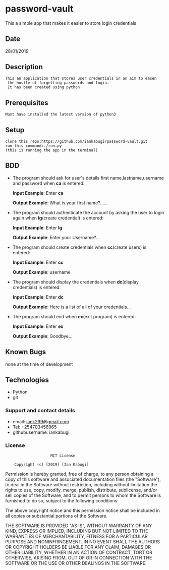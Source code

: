 # password-vault

####

This a simple app that makes it easier to store login credentials

## Date

28/01/2019

## Description
    This an application that stores user credentials in an aim to easen
     the hustle of forgetting passwords and login.
     It has been created using python

## Prerequisites

    Must have installed the latest version of python3

## Setup

    clone this repo:https://github.com/iankabugi/password-vault.git
    run this command:./run.py
    (this is running the app in the terminal)

## BDD
* The program should ask for user's details first name,lastname,username and password when **ca** is entered:

     **Input Example**: Enter **ca**

     **Output Example**: What is your first name?......


* The program should authenticate the account by asking the user to login again when **lg**(create credential) is entered:

     **Input Example**: Enter **lg**

     **Output Example**: Enter your Username?...

* The program should create credentials when **cc**(create users) is entered:

     **Input Example**: Enter **cc**

     **Output Example**: username


* The program should display the credentials when **dc**(display credentials) is entered:

     **Input Example**: Enter **dc**

     **Output Example**: Here is a list of all of your credentials...

* The program should end when **ex**(exit program) is entered:

     **Input Example**: Enter **ex**

     **Output Example**: Goodbye...

## Known Bugs
  
  none at the time of development

## Technologies

* Python
* git

### Support and contact details

* email: iank299@gmail.com
* Tel: +254703456965
* githubusername: iankabugi

### License

                        MIT License

        Copyright (c) [2019] [Ian Kabugi]

Permission is hereby granted, free of charge, to any person obtaining a copy
of this software and associated documentation files (the "Software"), to deal
in the Software without restriction, including without limitation the rights
to use, copy, modify, merge, publish, distribute, sublicense, and/or sell
copies of the Software, and to permit persons to whom the Software is
furnished to do so, subject to the following conditions:

The above copyright notice and this permission notice shall be included in all
copies or substantial portions of the Software.

THE SOFTWARE IS PROVIDED "AS IS", WITHOUT WARRANTY OF ANY KIND, EXPRESS OR
IMPLIED, INCLUDING BUT NOT LIMITED TO THE WARRANTIES OF MERCHANTABILITY,
FITNESS FOR A PARTICULAR PURPOSE AND NONINFRINGEMENT. IN NO EVENT SHALL THE
AUTHORS OR COPYRIGHT HOLDERS BE LIABLE FOR ANY CLAIM, DAMAGES OR OTHER
LIABILITY, WHETHER IN AN ACTION OF CONTRACT, TORT OR OTHERWISE, ARISING FROM,
OUT OF OR IN CONNECTION WITH THE SOFTWARE OR THE USE OR OTHER DEALINGS IN THE
SOFTWARE.